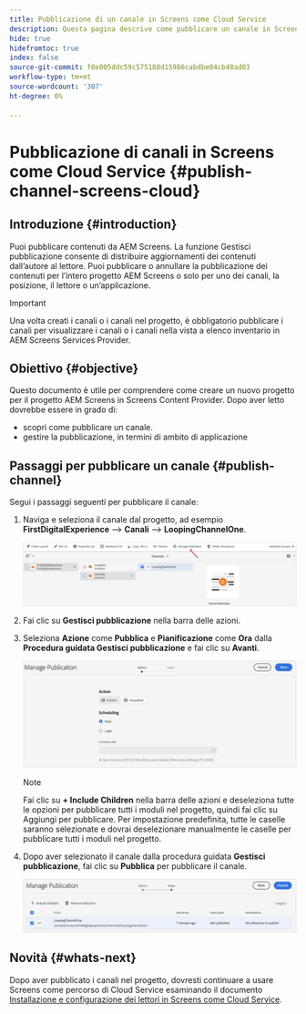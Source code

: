 ```yaml
---
title: Pubblicazione di un canale in Screens come Cloud Service
description: Questa pagina descrive come pubblicare un canale in Screens come Cloud Service.
hide: true
hidefromtoc: true
index: false
source-git-commit: f0e005ddc59c575188d15986cabdbe04cb48ad03
workflow-type: tm+mt
source-wordcount: '307'
ht-degree: 0%

---
```



# Pubblicazione di canali in Screens come Cloud Service {#publish-channel-screens-cloud}

## Introduzione {#introduction}

Puoi pubblicare contenuti da AEM Screens. La funzione Gestisci pubblicazione consente di distribuire aggiornamenti dei contenuti dall’autore al lettore. Puoi pubblicare o annullare la pubblicazione dei contenuti per l’intero progetto AEM Screens o solo per uno dei canali, la posizione, il lettore o un’applicazione.

>[!IMPORTANT]
>Una volta creati i canali o i canali nel progetto, è obbligatorio pubblicare i canali per visualizzare i canali o i canali nella vista a elenco inventario in AEM Screens Services Provider.

## Obiettivo {#objective}

Questo documento è utile per comprendere come creare un nuovo progetto per il progetto AEM Screens in Screens Content Provider. Dopo aver letto dovrebbe essere in grado di:

* scopri come pubblicare un canale.
* gestire la pubblicazione, in termini di ambito di applicazione

## Passaggi per pubblicare un canale {#publish-channel}

Segui i passaggi seguenti per pubblicare il canale:

1. Naviga e seleziona il canale dal progetto, ad esempio **FirstDigitalExperience** —> **Canali** —> **LoopingChannelOne**.

   ![](/help/screens-cloud/assets/create-content/managepub-1.png)

1. Fai clic su **Gestisci pubblicazione** nella barra delle azioni.

1. Seleziona **Azione** come **Pubblica** e **Pianificazione** come **Ora** dalla **Procedura guidata Gestisci pubblicazione** e fai clic su **Avanti**.

   ![](/help/screens-cloud/assets/create-content/managepub-2.png)

   >[!NOTE]
   >Fai clic su **+ Include Children** nella barra delle azioni e deseleziona tutte le opzioni per pubblicare tutti i moduli nel progetto, quindi fai clic su Aggiungi per pubblicare. Per impostazione predefinita, tutte le caselle saranno selezionate e dovrai deselezionare manualmente le caselle per pubblicare tutti i moduli nel progetto.

1. Dopo aver selezionato il canale dalla procedura guidata **Gestisci pubblicazione**, fai clic su **Pubblica** per pubblicare il canale.

   ![](/help/screens-cloud/assets/create-content/managepub-3.png)


## Novità {#whats-next}

Dopo aver pubblicato i canali nel progetto, dovresti continuare a usare Screens come percorso di Cloud Service esaminando il documento [Installazione e configurazione dei lettori in Screens come Cloud Service](/help/screens-cloud/creating-content/manage-publish.md).